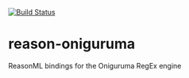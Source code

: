 [![Build Status](https://dev.azure.com/onivim/oni2/_apis/build/status/onivim.reason-oniguruma?branchName=master)](https://dev.azure.com/onivim/oni2/_build/latest?definitionId=10&branchName=master)

# reason-oniguruma
ReasonML bindings for the Oniguruma RegEx engine
